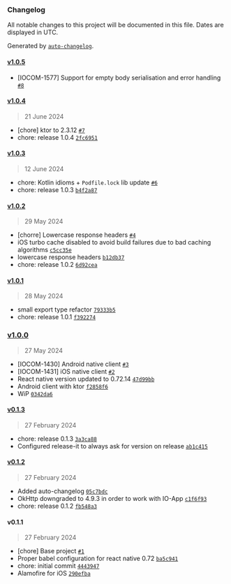 ### Changelog

All notable changes to this project will be documented in this file. Dates are displayed in UTC.

Generated by [`auto-changelog`](https://github.com/CookPete/auto-changelog).

#### [v1.0.5](https://github.com/pagopa/io-react-native-http-client/compare/v1.0.4...v1.0.5)

- [IOCOM-1577] Support for empty body serialisation and error handling [`#8`](https://github.com/pagopa/io-react-native-http-client/pull/8)

#### [v1.0.4](https://github.com/pagopa/io-react-native-http-client/compare/v1.0.3...v1.0.4)

> 21 June 2024

- [chore] ktor to 2.3.12 [`#7`](https://github.com/pagopa/io-react-native-http-client/pull/7)
- chore: release 1.0.4 [`2fc6951`](https://github.com/pagopa/io-react-native-http-client/commit/2fc695100ff5c4ca5bdd020dbc4e462196c5c347)

#### [v1.0.3](https://github.com/pagopa/io-react-native-http-client/compare/v1.0.2...v1.0.3)

> 12 June 2024

- chore: Kotlin idioms + `Podfile.lock` lib update [`#6`](https://github.com/pagopa/io-react-native-http-client/pull/6)
- chore: release 1.0.3 [`b4f2a87`](https://github.com/pagopa/io-react-native-http-client/commit/b4f2a87ac14336b3aa3167a54d091f84a6ab5d5e)

#### [v1.0.2](https://github.com/pagopa/io-react-native-http-client/compare/v1.0.1...v1.0.2)

> 29 May 2024

- [chorre] Lowercase response headers [`#4`](https://github.com/pagopa/io-react-native-http-client/pull/4)
- iOS turbo cache disabled to avoid build failures due to bad caching algorithms [`c5cc35e`](https://github.com/pagopa/io-react-native-http-client/commit/c5cc35ef4a34295d79458d5d83bcc75fa3218cbc)
- lowercase response headers [`b12db37`](https://github.com/pagopa/io-react-native-http-client/commit/b12db37fd57468236febead6adeb51d63d415161)
- chore: release 1.0.2 [`6d92cea`](https://github.com/pagopa/io-react-native-http-client/commit/6d92cea43dcf7d220d0b66463915fc4086a6a56b)

#### [v1.0.1](https://github.com/pagopa/io-react-native-http-client/compare/v1.0.0...v1.0.1)

> 28 May 2024

- small export type refactor [`79333b5`](https://github.com/pagopa/io-react-native-http-client/commit/79333b5958b1bf0c1d2128943dc765ea3221775c)
- chore: release 1.0.1 [`f392274`](https://github.com/pagopa/io-react-native-http-client/commit/f39227416e3a7c80510e80d6ef35ff3c73228365)

### [v1.0.0](https://github.com/pagopa/io-react-native-http-client/compare/v0.1.3...v1.0.0)

> 27 May 2024

- [IOCOM-1430] Android native client [`#3`](https://github.com/pagopa/io-react-native-http-client/pull/3)
- [IOCOM-1431] iOS native client [`#2`](https://github.com/pagopa/io-react-native-http-client/pull/2)
- React native version updated to 0.72.14 [`47d99bb`](https://github.com/pagopa/io-react-native-http-client/commit/47d99bb7c571d046741164b41d8ba5e886ff2e08)
- Android client with ktor [`f2858f6`](https://github.com/pagopa/io-react-native-http-client/commit/f2858f67da3b891c427c647280111869154ccd27)
- WiP [`0342da6`](https://github.com/pagopa/io-react-native-http-client/commit/0342da6966e22c18663933edc7330a94ad54df6d)

#### [v0.1.3](https://github.com/pagopa/io-react-native-http-client/compare/v0.1.2...v0.1.3)

> 27 February 2024

- chore: release 0.1.3 [`3a3ca88`](https://github.com/pagopa/io-react-native-http-client/commit/3a3ca889bf93c9fa1ff1a9c3a7b769d590dab890)
- Configured release-it to always ask for version on release [`ab1c415`](https://github.com/pagopa/io-react-native-http-client/commit/ab1c4159e6cba4a64c647b26ed794dc0b905da58)

#### [v0.1.2](https://github.com/pagopa/io-react-native-http-client/compare/v0.1.1...v0.1.2)

> 27 February 2024

- Added auto-changelog [`05c7bdc`](https://github.com/pagopa/io-react-native-http-client/commit/05c7bdcb6ca56117e9fadcaa0384e0d464026a9e)
- OkHttp downgraded to 4.9.3 in order to work with IO-App [`c1f6f93`](https://github.com/pagopa/io-react-native-http-client/commit/c1f6f9371ef8823512bb4692f893f68e8b910ce5)
- chore: release 0.1.2 [`fb548a3`](https://github.com/pagopa/io-react-native-http-client/commit/fb548a334b92c0345b54a8f061ca0df800ed0a40)

#### v0.1.1

> 27 February 2024

- [chore] Base project [`#1`](https://github.com/pagopa/io-react-native-http-client/pull/1)
- Proper babel configuration for react native 0.72 [`ba5c941`](https://github.com/pagopa/io-react-native-http-client/commit/ba5c9416b33aeddcbe164fb752d238f6730f0e1a)
- chore: initial commit [`4443947`](https://github.com/pagopa/io-react-native-http-client/commit/444394770aaf1e4b00396197aa3ff7821f4fb6c4)
- Alamofire for iOS [`290efba`](https://github.com/pagopa/io-react-native-http-client/commit/290efba219ef68e3dea3f6173bdf2f58abeeb296)
